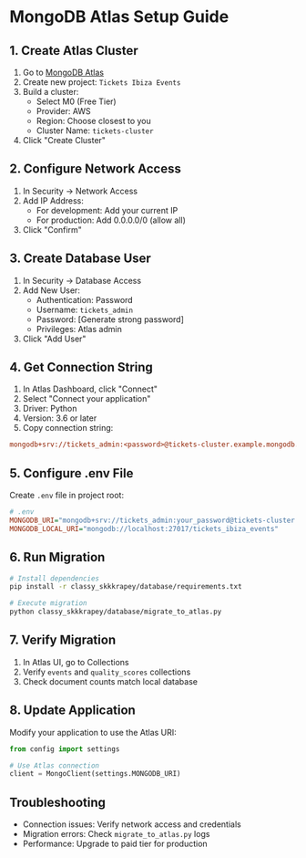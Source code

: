 # MongoDB Atlas Setup Guide

## 1. Create Atlas Cluster
1. Go to [MongoDB Atlas](https://www.mongodb.com/cloud/atlas)
2. Create new project: `Tickets Ibiza Events`
3. Build a cluster:
   - Select M0 (Free Tier)
   - Provider: AWS
   - Region: Choose closest to you
   - Cluster Name: `tickets-cluster`
4. Click "Create Cluster"

## 2. Configure Network Access
1. In Security → Network Access
2. Add IP Address:
   - For development: Add your current IP
   - For production: Add 0.0.0.0/0 (allow all)
3. Click "Confirm"

## 3. Create Database User
1. In Security → Database Access
2. Add New User:
   - Authentication: Password
   - Username: `tickets_admin`
   - Password: [Generate strong password]
   - Privileges: Atlas admin
3. Click "Add User"

## 4. Get Connection String
1. In Atlas Dashboard, click "Connect"
2. Select "Connect your application"
3. Driver: Python
4. Version: 3.6 or later
5. Copy connection string:
```ini
mongodb+srv://tickets_admin:<password>@tickets-cluster.example.mongodb.net/
```

## 5. Configure .env File
Create `.env` file in project root:
```ini
# .env
MONGODB_URI="mongodb+srv://tickets_admin:your_password@tickets-cluster.example.mongodb.net/tickets_ibiza_events?retryWrites=true&w=majority"
MONGODB_LOCAL_URI="mongodb://localhost:27017/tickets_ibiza_events"
```

## 6. Run Migration
```bash
# Install dependencies
pip install -r classy_skkkrapey/database/requirements.txt

# Execute migration
python classy_skkkrapey/database/migrate_to_atlas.py
```

## 7. Verify Migration
1. In Atlas UI, go to Collections
2. Verify `events` and `quality_scores` collections
3. Check document counts match local database

## 8. Update Application
Modify your application to use the Atlas URI:
```python
from config import settings

# Use Atlas connection
client = MongoClient(settings.MONGODB_URI)
```

## Troubleshooting
- Connection issues: Verify network access and credentials
- Migration errors: Check `migrate_to_atlas.py` logs
- Performance: Upgrade to paid tier for production